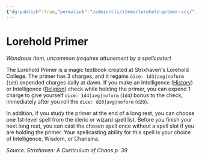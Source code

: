 ```yaml
---
{"dg-publish":true,"permalink":"/admin/cli/items/lorehold-primer-scc/","tags":["compendium/src/5e/scc","item/attunement/required","item/rarity/uncommon","item/wondrous"],"updated":"2025-01-11T15:32:18.028+00:00"}
---
```


# Lorehold Primer
*Wondrous Item, uncommon (requires attunement by a spellcaster)*  


The Lorehold Primer is a magic textbook created at Strixhaven's Lorehold College. The primer has 3 charges, and it regains `dice: 1d3|avg|noform` (`1d3`) expended charges daily at dawn. If you make an Intelligence ([History](/3-Mechanics/CLI/rules/skills.md#History)) or Intelligence ([Religion](/3-Mechanics/CLI/rules/skills.md#Religion)) check while holding the primer, you can expend 1 charge to give yourself `dice: 1d4|avg|noform` (`1d4`) bonus to the check, immediately after you roll the `dice: d20|avg|noform` (`d20`).

In addition, if you study the primer at the end of a long rest, you can choose one 1st-level spell from the cleric or wizard spell list. Before you finish your next long rest, you can cast the chosen spell once without a spell slot if you are holding the primer. Your spellcasting ability for this spell is your choice of Intelligence, Wisdom, or Charisma.

*Source: Strixhaven: A Curriculum of Chaos p. 39*